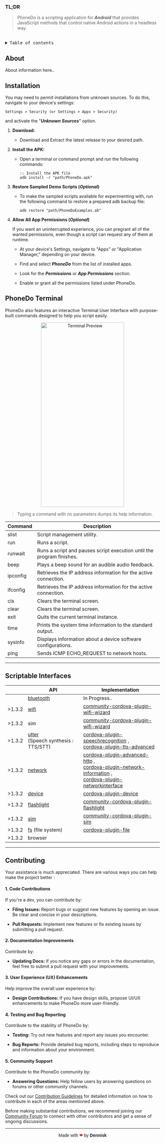 <!--
> [!NOTE]  
This project is a work in progress and not yet production-level quality.  
See : https://github.com/MurageKabui?tab=projects
PhoneDo has been my personal scripting wizard for Android. Imagine being able to whip up your own custom scripts effortlessly using JavaScript. It's not just scripting; it's an art form. PhoneDo seamlessly blends JavaScript magic with native Android actions, giving you the power to script your Android interactions with ease. It's your ticket to a world of personalized, headless wizardry.

🚀 Introducing PhoneDo, my latest project for Android scripting. It lets you use JS with methods tailored with native Android actions. It's all about headless interactions made easy. 

Meet PhoneDo , its an app that lets you script andorid with JS. 

Let's think of it like a scripting enviroment that integrates a programming api 
<p align="center">
  <img src="https://github.com/MurageKabui/N8VShell/blob/main/Preview/PhoneDo1.gif?raw=true" alt="PhoneDo Logo" width="440" height="77">
 </p>

<!--<hr>-->

### TL;DR 
> PhoneDo is a scripting application for <b><i>Android</i></b> that provides JavaScript methods that control native Android actions in a headless way.

<!--<p align="center">-->
<!--  <img src="https://github.com/MurageKabui/N8VShell/blob/main/Preview/PhoneDo_icon.png?raw=true" alt="Stack" width="128" height="103">-->
<!--</p>-->
<br>


<details>
<summary><kbd>Table of contents</kbd></summary>

#### TOC 
- [About](#Tech+Stack)
- [Installation](#Installation)
- [PhoneDo Terminal](#PhoneDo+Terminal)
- [Scriptable Interfaces](#Interfaces)
- [Contributing](#Contributing)


<br/>

</details>

## About
About information here..

## Installation

You may need to permit installations from unknown sources. To do this, navigate to your device's settings:

```
Settings > Security (or Settings > Apps > Security)
```

and activate the "<b><i>Unknown Sources</i></b>" option.


1. **Download:**
   - Download and Extract the latest release to your desired path.

2. **Install the APK:**
   - Open a terminal or command prompt and run the following commands:

     ```batch
     :: Install the APK file
     adb install -r "path/PhoneDo.apk"
     ```

3. **Restore Sampled Demo Scripts (<b><i>Optional</i></b>)**

    - To make the sampled scripts available for experimenting with, run the following command to restore a prepared adb backup file:
        ```batch
        adb restore "path/PhoneDoExamples.ab"
        ```
4. **Allow All App Permissions (<b><i>Optional</i></b>)**

   If you want an uninterrupted experience, you can pregrant all of the wanted permissions, even though a script can  request any of them at runtime.

   - At your device's Settings,
     navigate to "Apps" or "Application Manager," depending on your device.
     
   - Find and select <b><i>PhoneDo</i></b> from the list of installed apps.
   - Look for the <b><i>Permissions</i></b> or <b><i>App Permissions</i></b> section.
   - Enable or grant all the permissions listed under PhoneDo.
   
## PhoneDo Terminal
PhoneDo also features an interactive Terminal User Interface with purpose-built commands designed to help you script easily.

<p align="center">
  <img src="https://github.com/MurageKabui/N8VShell/blob/main/Preview/TUI-Preview.jpg?raw=true" alt="Terminal Preview" width="270" height="600">
</p>




> Typing a command with no parameters dumps its help information.


| Command | Description |
|---------|-------------|
|slist| Script management utility.|
|run|Runs a script.|
|runwait|Runs a script and pauses script execution until the program finishes.|
|beep| Plays a beep sound for an audible audio feedback.|
|ipconfig| Retrieves the IP address information for the active connection. |
|ifconfig| Retrieves the IP address information for the active connection.|
|cls|Clears the terminal screen.|
|clear|Clears the terminal screen.|
|exit|Quits the current terminal instance.|
|time|Prints the system time information to the standard output.|
|sysinfo|Displays information about a device software configurations.|
|ping|Sends ICMP ECHO_REQUEST to network hosts.|

--- 

## Scriptable Interfaces

| | API  | Implementation|
|-|------------|---------------|
|| [bluetooth](link%20here) | In Progress.. |
|>1.3.2| [wifi](https://app.gitbook.com/o/zerbp4UP4JRfrC37Dcay/s/GGEXXP1PjxGAHb7hakkp/methods/wifi)| [community-cordova-plugin-wifi-wizard](https://github.com/EYALIN/community-cordova-plugin-wifi-wizard/blob/master/src/android/wifiwizard2/WifiWizard2.java) |
|>1.3.2|sim|[community-cordova-plugin-wifi-wizard](linkhere)|
|>1.3.2| [utter](https://app.gitbook.com/o/zerbp4UP4JRfrC37Dcay/s/GGEXXP1PjxGAHb7hakkp/methods/utter)<br>(Speech synthesis : TTS/STT) | [cordova-plugin-speechrecognition](https://github.com/pbakondy/cordova-plugin-speechrecognition/tree/master/src/android/com/pbakondy) ,<br> [cordova-plugin-tts-advanced](https://github.com/spasma/cordova-plugin-tts-advanced/blob/master/src/android/TTS.java)|
|>1.3.2| [network](link%20here) | [cordova-plugin-advanced-http](https://github.com/silkimen/cordova-plugin-advanced-http/tree/master/src/android/com/silkimen/cordovahttp) ,<br>[cordova-plugin-network-information](linkhere) ,<br>[cordova-plugin-networkinterface](https://github.com/salbahra/cordova-plugin-networkinterface/blob/master/src/android/networkinterface.java) <br>|
|>1.3.2| [device](link%20here) | [cordova-plugin-device](https://github.com/apache/cordova-plugin-device/blob/master/src/android/Device.java) |
|>1.3.2| [flashlight](link%20here) | [community-cordova-plugin-flashlight](https://github.com/EYALIN/community-cordova-plugin-flashlight) |
|>1.3.2| [sim](lhttps://app.gitbook.com/o/zerbp4UP4JRfrC37Dcay/s/GGEXXP1PjxGAHb7hakkp/methods/sim) | [community-cordova-plugin-sim](https://github.com/EYALIN/community-cordova-plugin-sim/blob/master/src/android/com/pbakondy/Sim.java) |
|>1.3.2| [fs](https://github.com/apache/cordova-plugin-file/tree/master/src/android) (file system) | [cordova-plugin-file](https://github.com/apache/cordova-plugin-file/tree/master/src/android) |
|>1.3.2|️️️browser||

---

## Contributing
Your assistance is much appreciated. There are various ways you can help make the project better :

#### 1. **Code Contributions**

If you're a dev, you can contribute by:

- **Filing Issues:** Report bugs or suggest new features by opening an issue. Be clear and concise in your descriptions.
  
- **Pull Requests:** Implement new features or fix existing issues by submitting a pull request.

#### 2. **Documentation Improvements**

Contribute by:
- **Updating Docs:** If you notice any gaps or errors in the documentation, feel free to submit a pull request with your improvements.

#### 3. **User Experience (UX) Enhancements**

Help improve the overall user experience by:

- **Design Contributions:** If you have design skills, propose UI/UX enhancements to make PhoneDo more user-friendly.

#### 4. **Testing and Bug Reporting**

Contribute to the stability of PhoneDo by:

- **Testing:** Try out new features and report any issues you encounter.
  
- **Bug Reports:** Provide detailed bug reports, including steps to reproduce and information about your environment.

#### 5. **Community Support**

Contribute to the PhoneDo community by:

- **Answering Questions:** Help fellow users by answering questions on forums or other community channels.


Check out our [Contribution Guidelines](link-to-guidelines) for detailed information on how to contribute in each of the areas mentioned above.

Before making substantial contributions, we recommend joining our [Community Forum](link-to-forum) to connect with other contributors and get a sense of ongoing discussions.

---

<div style="text-align: center; font-family: Arial;">
  Made with <span style="color: red;">❤</span> by <strong>Dennisk</strong>
</div>
